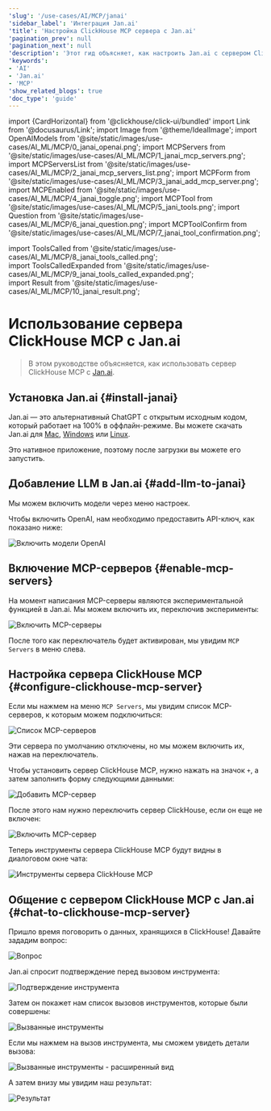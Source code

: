 ```yaml
---
'slug': '/use-cases/AI/MCP/janai'
'sidebar_label': 'Интеграция Jan.ai'
'title': 'Настройка ClickHouse MCP сервера с Jan.ai'
'pagination_prev': null
'pagination_next': null
'description': 'Этот гид объясняет, как настроить Jan.ai с сервером ClickHouse MCP.'
'keywords':
- 'AI'
- 'Jan.ai'
- 'MCP'
'show_related_blogs': true
'doc_type': 'guide'
---
```


import {CardHorizontal} from '@clickhouse/click-ui/bundled'
import Link from '@docusaurus/Link';
import Image from '@theme/IdealImage';
import OpenAIModels from '@site/static/images/use-cases/AI_ML/MCP/0_janai_openai.png';
import MCPServers from '@site/static/images/use-cases/AI_ML/MCP/1_janai_mcp_servers.png';
import MCPServersList from '@site/static/images/use-cases/AI_ML/MCP/2_janai_mcp_servers_list.png';
import MCPForm from '@site/static/images/use-cases/AI_ML/MCP/3_janai_add_mcp_server.png';
import MCPEnabled from '@site/static/images/use-cases/AI_ML/MCP/4_janai_toggle.png';
import MCPTool from '@site/static/images/use-cases/AI_ML/MCP/5_jani_tools.png';
import Question from '@site/static/images/use-cases/AI_ML/MCP/6_janai_question.png';
import MCPToolConfirm from '@site/static/images/use-cases/AI_ML/MCP/7_janai_tool_confirmation.png';

import ToolsCalled from '@site/static/images/use-cases/AI_ML/MCP/8_janai_tools_called.png';  
import ToolsCalledExpanded from '@site/static/images/use-cases/AI_ML/MCP/9_janai_tools_called_expanded.png';  
import Result from '@site/static/images/use-cases/AI_ML/MCP/10_janai_result.png';  


# Использование сервера ClickHouse MCP с Jan.ai

> В этом руководстве объясняется, как использовать сервер ClickHouse MCP с [Jan.ai](https://jan.ai/docs).

<VerticalStepper headerLevel="h2">

## Установка Jan.ai {#install-janai}

Jan.ai — это альтернативный ChatGPT с открытым исходным кодом, который работает на 100% в оффлайн-режиме. 
Вы можете скачать Jan.ai для [Mac](https://jan.ai/docs/desktop/mac), [Windows](https://jan.ai/docs/desktop/windows) или [Linux](https://jan.ai/docs/desktop/linux).

Это нативное приложение, поэтому после загрузки вы можете его запустить.

## Добавление LLM в Jan.ai {#add-llm-to-janai}

Мы можем включить модели через меню настроек. 

Чтобы включить OpenAI, нам необходимо предоставить API-ключ, как показано ниже:

<Image img={OpenAIModels} alt="Включить модели OpenAI" size="md"/>

## Включение MCP-серверов {#enable-mcp-servers}

На момент написания MCP-серверы являются экспериментальной функцией в Jan.ai. 
Мы можем включить их, переключив эксперименты:

<Image img={MCPServers} alt="Включить MCP-серверы" size="md"/>

После того как переключатель будет активирован, мы увидим `MCP Servers` в меню слева.

## Настройка сервера ClickHouse MCP {#configure-clickhouse-mcp-server}

Если мы нажмем на меню `MCP Servers`, мы увидим список MCP-серверов, к которым можем подключиться:

<Image img={MCPServersList} alt="Список MCP-серверов" size="md"/>

Эти сервера по умолчанию отключены, но мы можем включить их, нажав на переключатель.

Чтобы установить сервер ClickHouse MCP, нужно нажать на значок `+`, а затем заполнить форму следующими данными:

<Image img={MCPForm} alt="Добавить MCP-сервер" size="md"/>

После этого нам нужно переключить сервер ClickHouse, если он еще не включен:

<Image img={MCPEnabled} alt="Включить MCP-сервер" size="md"/>

Теперь инструменты сервера ClickHouse MCP будут видны в диалоговом окне чата:

<Image img={MCPTool} alt="Инструменты сервера ClickHouse MCP" size="md"/>

## Общение с сервером ClickHouse MCP с Jan.ai {#chat-to-clickhouse-mcp-server}

Пришло время поговорить о данных, хранящихся в ClickHouse! 
Давайте зададим вопрос:

<Image img={Question} alt="Вопрос" size="md"/>

Jan.ai спросит подтверждение перед вызовом инструмента:

<Image img={MCPToolConfirm} alt="Подтверждение инструмента" size="md"/>

Затем он покажет нам список вызовов инструментов, которые были совершены:

<Image img={ToolsCalled} alt="Вызванные инструменты" size="md"/>

Если мы нажмем на вызов инструмента, мы сможем увидеть детали вызова:

<Image img={ToolsCalledExpanded} alt="Вызванные инструменты - расширенный вид" size="md"/>    

А затем внизу мы увидим наш результат:

<Image img={Result} alt="Результат" size="md"/>    

</VerticalStepper>

